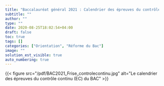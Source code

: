 ```yaml
---
title: "Baccalauréat général 2021 : Calendrier des épreuves du contrôle continu (EC)"
subtitle: ""
author: ""
type: ""
date: 2020-08-25T18:02:54+04:00
draft: false
toc: true
tags: []
categories: ["Orientation", "Réforme du Bac"]
image: ""
solution_est_visible: true
auto_numbering: true
---
```


{{< figure src="/pdf/BAC2021_Frise_controlecontinu.jpg" alt="Le calendrier des épreuves du contrôle continu (EC) du BAC" >}}